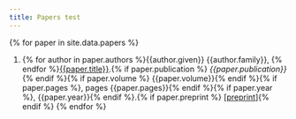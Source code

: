 ```yaml
---
title: Papers test
---
```


{% for paper in site.data.papers %}
1. {% for author in paper.authors %}{{author.given}} {{author.family}}, {% endfor %}[{{paper.title}}]({{paper.url}}).{% if paper.publication %} *{{paper.publication}}*{% endif %}{% if paper.volume %} {{paper.volume}}{% endif %}{% if paper.pages %}, pages {{paper.pages}}{% endif %}{% if paper.year %}, {{paper.year}}{% endif %}.{% if paper.preprint %} [[preprint](/papers/{{paper.preprint}})]{% endif %}
{% endfor %}
